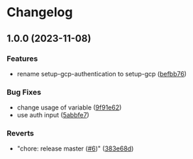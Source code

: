 # Changelog

## 1.0.0 (2023-11-08)


### Features

* rename setup-gcp-authentication to setup-gcp ([befbb76](https://github.com/abinnovision/actions/commit/befbb76edb1d8266ad3f7d3560944911f823b175))


### Bug Fixes

* change usage of variable ([9f91e62](https://github.com/abinnovision/actions/commit/9f91e62fa7c663cea791554434a85f24a8c5ee02))
* use auth input ([5abbfe7](https://github.com/abinnovision/actions/commit/5abbfe70cfa1e048c89aff735ba8155c76916fb6))


### Reverts

* "chore: release master ([#6](https://github.com/abinnovision/actions/issues/6))" ([383e68d](https://github.com/abinnovision/actions/commit/383e68d5d94a98a3eb5cb253404405514cf4e86e))
